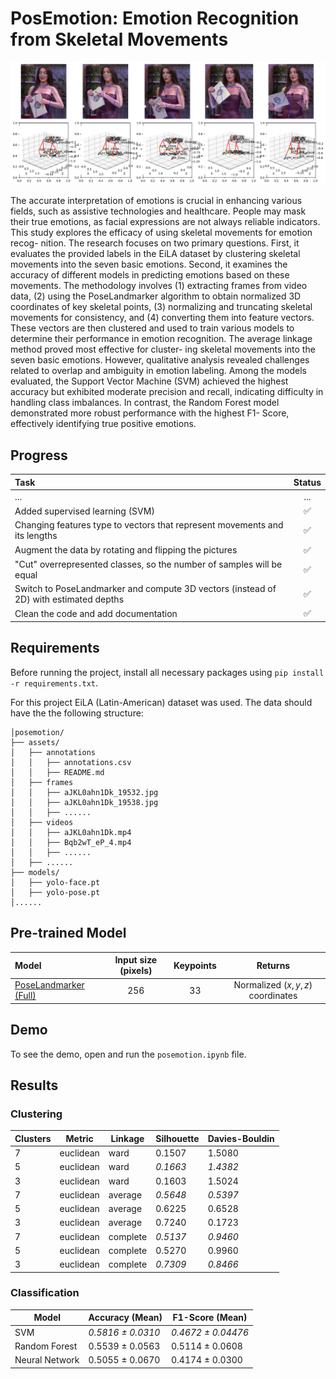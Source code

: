 # PosEmotion: Emotion Recognition from Skeletal Movements

![](https://github.com/denskrlv/PosEmotion/blob/main/media/logo.png)

The accurate interpretation of emotions is crucial in enhancing various fields, such as assistive technologies and healthcare. People may mask their true emotions, as facial expressions are not always reliable indicators. This study explores the efficacy of using skeletal movements for emotion recog- nition. The research focuses on two primary questions. First, it evaluates the provided labels in the EiLA dataset by clustering skeletal movements into the seven basic emotions. Second, it examines the accuracy of different models in predicting emotions based on these movements. The methodology involves (1) extracting frames from video data, (2) using the PoseLandmarker algorithm to obtain normalized 3D coordinates of key skeletal points, (3) normalizing and truncating skeletal movements for consistency, and (4) converting them into feature vectors. These vectors are then clustered and used to train various models to determine their performance in emotion recognition. The average linkage method proved most effective for cluster- ing skeletal movements into the seven basic emotions. However, qualitative analysis revealed challenges related to overlap and ambiguity in emotion labeling. Among the models evaluated, the Support Vector Machine (SVM) achieved the highest accuracy but exhibited moderate precision and recall, indicating difficulty in handling class imbalances. In contrast, the Random Forest model demonstrated more robust performance with the highest F1- Score, effectively identifying true positive emotions.

## Progress
|Task|Status|
|:---|:----:|
|...|...|
|Added supervised learning (SVM)|✅|
|Changing features type to vectors that represent movements and its lengths|✅|
|Augment the data by rotating and flipping the pictures|✅|
|"Cut" overrepresented classes, so the number of samples will be equal|✅|
|Switch to PoseLandmarker and compute 3D vectors (instead of 2D) with estimated depths|✅|
|Clean the code and add documentation|✅|

## Requirements
Before running the project, install all necessary packages using <code>pip install -r requirements.txt</code>.

For this project EiLA (Latin-American) dataset was used. The data should have the the following structure:
```
│posemotion/
├── assets/
│   ├── annotations
│   │   ├── annotations.csv
│   │   ├── README.md
│   ├── frames
│   │   ├── aJKL0ahn1Dk_19532.jpg
│   │   ├── aJKL0ahn1Dk_19538.jpg
│   │   ├── ......
│   ├── videos
│   │   ├── aJKL0ahn1Dk.mp4
│   │   ├── Bqb2wT_eP_4.mp4
│   │   ├── ......
│   ├── ......
├── models/
│   ├── yolo-face.pt
│   ├── yolo-pose.pt
│......
```

## Pre-trained Model
|Model|Input size (pixels)|Keypoints|Returns|
|:----|:-----------------:|:-------:|:-----:|
|[PoseLandmarker (Full)](https://ai.google.dev/edge/api/mediapipe/java/com/google/mediapipe/tasks/vision/poselandmarker/PoseLandmarker)|256|33|Normalized $(x,y,z)$ coordinates

## Demo
To see the demo, open and run the <code>posemotion.ipynb</code> file.

## Results
### Clustering
| **Clusters** | **Metric** | **Linkage** | **Silhouette** | **Davies-Bouldin** |
|--------------|------------|-------------|----------------|--------------------|
| 7            | euclidean  | ward        | 0.1507         | 1.5080             |
| 5            | euclidean  | ward        | _0.1663_       | _1.4382_           |
| 3            | euclidean  | ward        | 0.1603         | 1.5024             |
| 7            | euclidean  | average     | _0.5648_       | _0.5397_           |
| 5            | euclidean  | average     | 0.6225         | 0.6528             |
| 3            | euclidean  | average     | 0.7240         | 0.1723             |
| 7            | euclidean  | complete    | _0.5137_       | _0.9460_           |
| 5            | euclidean  | complete    | 0.5270         | 0.9960             |
| 3            | euclidean  | complete    | _0.7309_       | _0.8466_           |


### Classification
| **Model**        | **Accuracy (Mean)**         | **F1-Score (Mean)**        |
|------------------|-----------------------------|----------------------------|
| SVM              | _0.5816 ± 0.0310_           | _0.4672 ± 0.04476_         |
| Random Forest    | 0.5539 ± 0.0563             | 0.5114 ± 0.0608            |
| Neural Network   | 0.5055 ± 0.0670             | 0.4174 ± 0.0300            |
